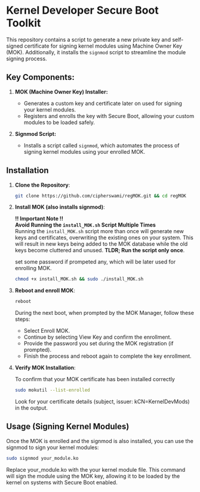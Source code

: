 # Kernel Developer Secure Boot Toolkit

This repository contains a script to generate a new private key and self-signed certificate for signing kernel modules using Machine Owner Key (MOK). Additionally, it installs the `signmod` script to streamline the module signing process.

## Key Components:

1. **MOK (Machine Owner Key) Installer:**
   - Generates a custom key and certificate later on used for signing your kernel modules.
   - Registers and enrolls the key with Secure Boot, allowing your custom modules to be loaded safely.

2. **Signmod Script:**
   - Installs a script called `signmod`, which automates the process of signing kernel modules using your enrolled MOK.




## Installation

1. **Clone the Repository**:  
   ```bash
   git clone https://github.com/cipherswami/regMOK.git && cd regMOK
   ```

2. **Install MOK (also installs signmod)**:  
   
    **!! Important Note !!**  
    **Avoid Running the `install_MOK.sh` Script Multiple Times**  
    Running the `install_MOK.sh` script more than once will generate new keys and certificates, overwriting the existing ones on your system. This will result in new keys being added to the MOK database while the old keys become cluttered and unused. **TLDR; Run the script only once**.  

    set some password if prompeted any, which will be later used for enrolling MOK.

    ```bash
    chmod +x install_MOK.sh && sudo ./install_MOK.sh
    ```

3. **Reboot and enroll MOK**:  
    ```bash
    reboot
    ```
    During the next boot, when prompted by the MOK Manager, follow these steps:
    - Select Enroll MOK.
    - Continue by selecting View Key and confirm the enrollment.
    - Provide the password you set during the MOK registration (if prompted).
    - Finish the process and reboot again to complete the key enrollment.

4. **Verify MOK Installation**:  

    To confirm that your MOK certificate has been installed correctly
    ```bash
    sudo mokutil --list-enrolled
    ```
    Look for your certificate details (subject, issuer: kCN=KernelDevMods) in the output.

## Usage (Signing Kernel Modules)

Once the MOK is enrolled and the signmod is also installed, you can use the signmod to sign your kernel modules:
```bash
sudo signmod your_module.ko
```
Replace your_module.ko with the your kernel module file. This command will sign the module using the MOK key, allowing it to be loaded by the kernel on systems with Secure Boot enabled.
